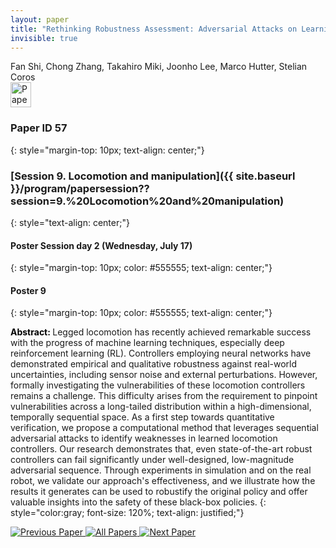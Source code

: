 ```yaml
---
layout: paper
title: "Rethinking Robustness Assessment: Adversarial Attacks on Learning-based Quadrupedal Locomotion Controllers"
invisible: true
---
```

<div class="paper-authors">
<div class="paper-author-box">
    <div class="paper-author-name">Fan Shi, Chong Zhang, Takahiro Miki, Joonho Lee, Marco Hutter, Stelian Coros</div>
    <div class="paper-author-uni"></div>
</div>

</div><div class="paper-pdf">
                <div> <a href="https://enriquecoronadozu.github.io/rssproceedings2024/rss20/p057.pdf"><img src="{{ site.baseurl }}/images/paper_link.png" alt="Paper Website" width = "33"  height = "40"/></a> </div>
                </div>

### Paper ID 57
{: style="margin-top: 10px; text-align: center;"}

### [Session 9. Locomotion and manipulation]({{ site.baseurl }}/program/papersession??session=9.%20Locomotion%20and%20manipulation)
{: style="text-align: center;"}

#### Poster Session day 2 (Wednesday, July 17)
{: style="margin-top: 10px; color: #555555; text-align: center;"}

#### Poster 9
{: style="margin-top: 10px; color: #555555; text-align: center;"}

<b style="color: black;">Abstract: </b>Legged locomotion has recently achieved remarkable success with the progress of machine learning techniques, especially deep reinforcement learning (RL). Controllers employing neural networks have demonstrated empirical and qualitative robustness against real-world uncertainties, including sensor noise and external perturbations. However, formally investigating the vulnerabilities of these locomotion controllers remains a challenge. This difficulty arises from the requirement to pinpoint vulnerabilities across a long-tailed distribution within a high-dimensional, temporally sequential space. As a first step towards quantitative verification, we propose a computational method that leverages sequential adversarial attacks to identify weaknesses in learned locomotion controllers. Our research demonstrates that, even state-of-the-art robust controllers can fail significantly under well-designed, low-magnitude adversarial sequence. Through experiments in simulation and on the real robot, we validate our approach's effectiveness, and we illustrate how the results it generates can be used to robustify the original policy and offer valuable insights into the safety of these black-box policies.
{: style="color:gray; font-size: 120%; text-align: justified;"}


<div class="paper-menu">
<a href="{{ site.baseurl }}/program/papers/056/"> <img src="{{ site.baseurl }}/images/previous_paper_icon.png" alt="Previous Paper" title="Previous Paper"/> </a>
<a href="{{ site.baseurl }}/program/papers"><img src="{{ site.baseurl }}/images/overview_icon.png" alt="All Papers" title="All Papers"/> </a>
<a href="{{ site.baseurl }}/program/papers/058/"> <img src="{{ site.baseurl }}/images/next_paper_icon.png" alt="Next Paper" title="Next Paper"/> </a>

</div>
